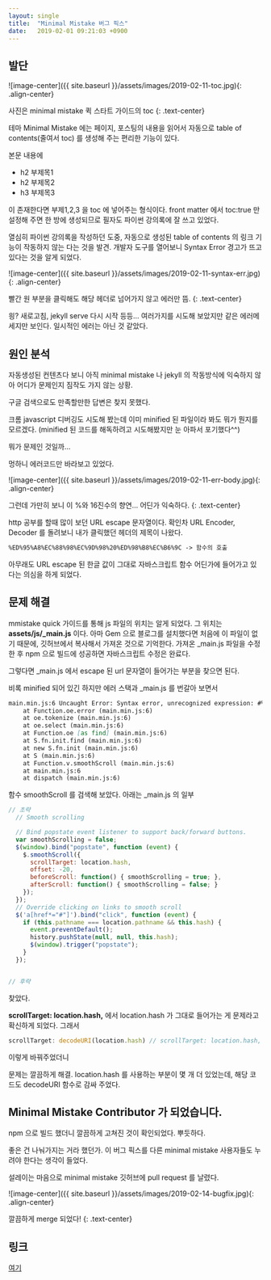 ```yaml
---
layout: single
title:  "Minimal Mistake 버그 픽스"
date:   2019-02-01 09:21:03 +0900
--- 
```



## 발단

![image-center]({{ site.baseurl }}/assets/images/2019-02-11-toc.jpg){: .align-center}

사진은 minimal mistake 퀵 스타트 가이드의 toc
{: .text-center} 

테마 Minimal Mistake 에는 페이지, 포스팅의 내용을 읽어서
자동으로 table of contents(줄여서 toc) 를 생성해 주는 편리한 기능이 있다.

본문 내용에 
* h2 부제목1
* h2 부제목2
* h3 부제목3 

이 존재한다면 부제1,2,3 을 toc 에 넣어주는 형식이다. 
front matter 에서 toc:true 만 설정해 주면 한 방에 생성되므로
필자도 파이썬 강의록에 잘 쓰고 있었다.

열심히 파이썬 강의록을 작성하던 도중, 자동으로 생성된 table of contents 의
링크 기능이 작동하지 않는 다는 것을 발견.
개발자 도구를 열어보니 Syntax Error 경고가 뜨고 있다는 것을 알게 되었다.

![image-center]({{ site.baseurl }}/assets/images/2019-02-11-syntax-err.jpg){: .align-center}

빨간 원 부분을 클릭해도 해당 헤더로 넘어가지 않고 에러만 뜸.
{: .text-center} 

읭? 새로고침, jekyll serve 다시 시작 등등...  여러가지를 시도해 보았지만
같은 에러메세지만 보인다. 일시적인 에러는 아닌 것 같았다.

## 원인 분석
자동생성된 컨텐츠다 보니 아직 minimal mistake 나 jekyll 의 작동방식에 익숙하지 않아
어디가 문제인지 짐작도 가지 않는 상황.

구글 검색으로도 만족할만한 답변은 찾지 못했다. 

크롬 javascript 디버깅도 시도해 봤는데 이미 minified 된 파일이라 봐도 뭐가 뭔지를 모르겠다.
(minified 된 코드를 해독하려고 시도해봤지만 눈 아파서 포기했다^^)

뭐가 문제인 것일까...

멍하니 에러코드만 바라보고 있었다.

![image-center]({{ site.baseurl }}/assets/images/2019-02-11-err-body.jpg){: .align-center}

그런데 가만히 보니 이 %와 16진수의 향연... 어딘가 익숙하다.
{: .text-center} 

http 공부를 할때 많이 보던 URL escape 문자열이다. 확인차 URL Encoder, Decoder 를 돌려보니
내가 클릭했던 헤더의 제목이 나왔다.

```markdown
%ED%95%A8%EC%88%98%EC%9D%98%20%ED%98%B8%EC%B6%9C -> 함수의 호출
```

아무래도 URL escape 된 한글 값이 그대로 자바스크립트 함수 어딘가에 들어가고 있다는 의심을 하게 되었다.

## 문제 해결

mmistake quick 가이드를 통해 js 파일의 위치는 알게 되었다. 그 위치는 **assets/js/_main.js** 이다.
아마 Gem 으로 블로그를 설치했다면 처음에 이 파일이 없기 때문에, 깃허브에서 복사해서 가져온 것으로 기억한다.
가져온 _main.js 파일을 수정한 후 npm 으로 빌드에 성공하면 자바스크립트 수정은 완료다.

그렇다면 _main.js 에서 escape 된 url 문자열이 들어가는 부분을 찾으면 된다.

비록 minified 되어 있긴 하지만 에러 스택과 _main.js 를 번갈아 보면서
```markdown
main.min.js:6 Uncaught Error: Syntax error, unrecognized expression: #%EB%B0%98%EA%B0%91%EC%8A%B5%EB%8B%88%EB%8B%A4
    at Function.oe.error (main.min.js:6)
    at oe.tokenize (main.min.js:6)
    at oe.select (main.min.js:6)
    at Function.oe [as find] (main.min.js:6)
    at S.fn.init.find (main.min.js:6)
    at new S.fn.init (main.min.js:6)
    at S (main.min.js:6)
    at Function.v.smoothScroll (main.min.js:6)
    at main.min.js:6
    at dispatch (main.min.js:6)
```

함수 smoothScroll 를 검색해 보았다. 아래는 _main.js 의 일부 


```javascript
// 초략
  // Smooth scrolling

  // Bind popstate event listener to support back/forward buttons.
  var smoothScrolling = false;
  $(window).bind("popstate", function (event) {
    $.smoothScroll({
      scrollTarget: location.hash,
      offset: -20,
      beforeScroll: function() { smoothScrolling = true; },
      afterScroll: function() { smoothScrolling = false; }
    });
  });
  // Override clicking on links to smooth scroll
  $('a[href*="#"]').bind("click", function (event) {
    if (this.pathname === location.pathname && this.hash) {
      event.preventDefault();
      history.pushState(null, null, this.hash);
      $(window).trigger("popstate");
    }
  });


// 후략
```
찾았다.

**scrollTarget: location.hash,** 에서 location.hash 가 그대로 들어가는 게 문제라고 확신하게 되었다.
그래서 

```javascript
scrollTarget: decodeURI(location.hash) // scrollTarget: location.hash,
```
이렇게 바꿔주었더니

문제는 깔끔하게 해결. location.hash 를 사용하는 부분이 몇 개 더 있었는데, 
해당 코드도 decodeURI 함수로 감싸 주었다.


## Minimal Mistake Contributor 가 되었습니다.

npm 으로 빌드 했더니 깔끔하게 고쳐진 것이 확인되었다. 뿌듯하다.

좋은 건 나눠가지는 거라 했던가. 이 버그 픽스를 다른 minimal mistake 사용자들도
누려야 한다는 생각이 들었다.

설레이는 마음으로 minimal mistake 깃허브에 pull request 를 날렸다.

![image-center]({{ site.baseurl }}/assets/images/2019-02-14-bugfix.jpg){: .align-center}

깔끔하게 merge 되었다!
{: .text-center} 



## 링크
<a href="https://github.com/mmistakes/minimal-mistakes/pull/2042" target="_blank"> 여기 </a> 

